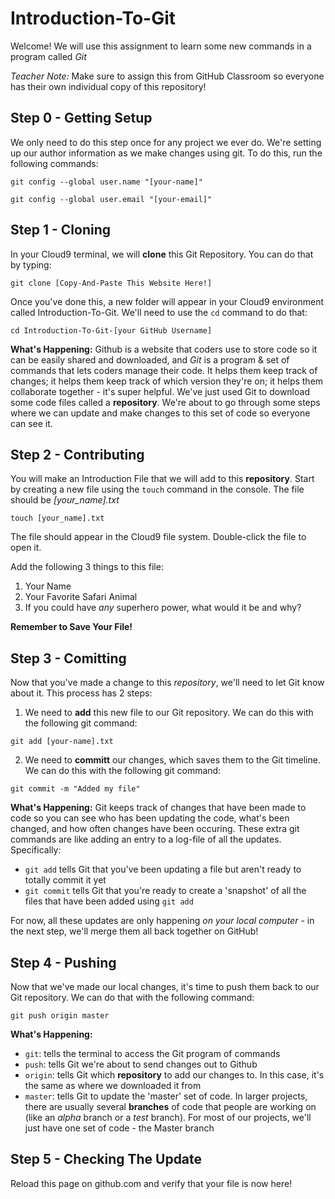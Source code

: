 # Introduction-To-Git
Welcome! We will use this assignment to learn some new commands in a program called *Git*

*Teacher Note:* Make sure to assign this from GitHub Classroom so everyone has their own individual copy of this repository!

## Step 0 - Getting Setup

We only need to do this step once for any project we ever do. We're setting up our author information as we make changes using git. To do this, run the following commands:

`git config --global user.name "[your-name]"`

`git config --global user.email "[your-email]"`

## Step 1 - Cloning

In your Cloud9 terminal, we will **clone** this Git Repository. You can do that by typing:

`git clone [Copy-And-Paste This Website Here!]`

Once you've done this, a new folder will appear in your Cloud9 environment called Introduction-To-Git. We'll need to use the `cd` command to do that:

`cd Introduction-To-Git-[your GitHub Username]`

**What's Happening:** Github is a website that coders use to store code so it can be easily shared and downloaded, and *Git* is a program & set of commands that lets coders manage their code. It helps them keep track of changes; it helps them keep track of which version they're on; it helps them collaborate together - it's super helpful. We've just used Git to download some code files called a **repository**. We're about to go through some steps where we can update and make changes to this set of code so everyone can see it.

## Step 2 - Contributing

You will make an Introduction File that we will add to this **repository**. Start by creating a new file using the `touch` command in the console. The file should be *[your_name].txt*

`touch [your_name].txt`

The file should appear in the Cloud9 file system. Double-click the file to open it.

Add the following 3 things to this file:

1) Your Name
2) Your Favorite Safari Animal
3) If you could have *any* superhero power, what would it be and why?

**Remember to Save Your File!**

## Step 3 - Comitting

Now that you've made a change to this *repository*, we'll need to let Git know about it. This process has 2 steps:
1) We need to **add** this new file to our Git repository. We can do this with the following git command:

`git add [your-name].txt`

2) We need to **committ** our changes, which saves them to the Git timeline. We can do this with the following git command:

`git commit -m "Added my file"`

**What's Happening:** Git keeps track of changes that have been made to code so you can see who has been updating the code, what's been changed, and how often changes have been occuring. These extra git commands are like adding an entry to a log-file of all the updates. Specifically:
- `git add` tells Git that you've been updating a file but aren't ready to totally commit it yet
- `git commit` tells Git that you're ready to create a 'snapshot' of all the files that have been added using `git add`

For now, all these updates are only happening *on your local computer* - in the next step, we'll merge them all back together on GitHub!

## Step 4 - Pushing

Now that we've made our local changes, it's time to push them back to our Git repository. We can do that with the following command:

`git push origin master`

**What's Happening:**
- `git`: tells the terminal to access the Git program of commands
- `push`: tells Git we're about to send changes out to Github
- `origin`: tells Git which **repository** to add our changes to. In this case, it's the same as where we downloaded it from
- `master`: tells Git to update the 'master' set of code. In larger projects, there are usually several **branches** of code that people are working on (like an *alpha* branch or a *test* branch). For most of our projects, we'll just have one set of code - the Master branch

## Step 5 - Checking The Update

Reload this page on github.com and verify that your file is now here!
